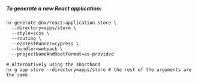 ##### To generate a new React application:

```shell
nx generate @nx/react:application store \
  --directory=apps/store \
  --style=scss \
  --routing \
  --e2eTestRunner=cypress \
  --bundler=webpack \
  --projectNameAndRootFormat=as-provided

# Alternatively using the shorthand
nx g app store --directory=apps/store # the rest of the arguments are the same
```
